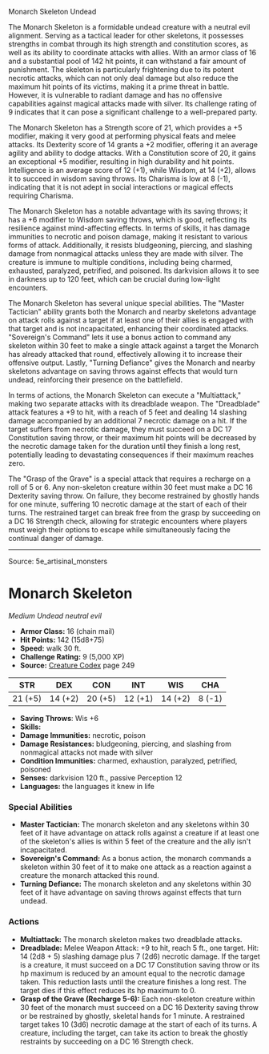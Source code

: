 <MonsterName/>Monarch Skeleton</MonsterName>
<CreatureType/>Undead</CreatureType>

<summary>The Monarch Skeleton is a formidable undead creature with a neutral evil alignment. Serving as a tactical leader for other skeletons, it possesses strengths in combat through its high strength and constitution scores, as well as its ability to coordinate attacks with allies. With an armor class of 16 and a substantial pool of 142 hit points, it can withstand a fair amount of punishment. The skeleton is particularly frightening due to its potent necrotic attacks, which can not only deal damage but also reduce the maximum hit points of its victims, making it a prime threat in battle. However, it is vulnerable to radiant damage and has no offensive capabilities against magical attacks made with silver. Its challenge rating of 9 indicates that it can pose a significant challenge to a well-prepared party.</summary>

<detail>

The Monarch Skeleton has a Strength score of 21, which provides a +5 modifier, making it very good at performing physical feats and melee attacks. Its Dexterity score of 14 grants a +2 modifier, offering it an average agility and ability to dodge attacks. With a Constitution score of 20, it gains an exceptional +5 modifier, resulting in high durability and hit points. Intelligence is an average score of 12 (+1), while Wisdom, at 14 (+2), allows it to succeed in wisdom saving throws. Its Charisma is low at 8 (-1), indicating that it is not adept in social interactions or magical effects requiring Charisma.

The Monarch Skeleton has a notable advantage with its saving throws; it has a +6 modifier to Wisdom saving throws, which is good, reflecting its resilience against mind-affecting effects. In terms of skills, it has damage immunities to necrotic and poison damage, making it resistant to various forms of attack. Additionally, it resists bludgeoning, piercing, and slashing damage from nonmagical attacks unless they are made with silver. The creature is immune to multiple conditions, including being charmed, exhausted, paralyzed, petrified, and poisoned. Its darkvision allows it to see in darkness up to 120 feet, which can be crucial during low-light encounters.

The Monarch Skeleton has several unique special abilities. The "Master Tactician" ability grants both the Monarch and nearby skeletons advantage on attack rolls against a target if at least one of their allies is engaged with that target and is not incapacitated, enhancing their coordinated attacks. "Sovereign's Command" lets it use a bonus action to command any skeleton within 30 feet to make a single attack against a target the Monarch has already attacked that round, effectively allowing it to increase their offensive output. Lastly, "Turning Defiance" gives the Monarch and nearby skeletons advantage on saving throws against effects that would turn undead, reinforcing their presence on the battlefield.

In terms of actions, the Monarch Skeleton can execute a "Multiattack," making two separate attacks with its dreadblade weapon. The "Dreadblade" attack features a +9 to hit, with a reach of 5 feet and dealing 14 slashing damage accompanied by an additional 7 necrotic damage on a hit. If the target suffers from necrotic damage, they must succeed on a DC 17 Constitution saving throw, or their maximum hit points will be decreased by the necrotic damage taken for the duration until they finish a long rest, potentially leading to devastating consequences if their maximum reaches zero. 

The "Grasp of the Grave" is a special attack that requires a recharge on a roll of 5 or 6. Any non-skeleton creature within 30 feet must make a DC 16 Dexterity saving throw. On failure, they become restrained by ghostly hands for one minute, suffering 10 necrotic damage at the start of each of their turns. The restrained target can break free from the grasp by succeeding on a DC 16 Strength check, allowing for strategic encounters where players must weigh their options to escape while simultaneously facing the continual danger of damage.</detail>



---

Source: 5e_artisinal_monsters

# Monarch Skeleton

*Medium* *Undead* *neutral evil*

- **Armor Class:** 16 (chain mail)
- **Hit Points:** 142 (15d8+75)
- **Speed:** walk 30 ft.
- **Challenge Rating:** 9 (5,000 XP)
- **Source:** [Creature Codex](https://koboldpress.com/kpstore/product/creature-codex-for-5th-edition-dnd) page 249

| STR | DEX | CON | INT | WIS | CHA |
| --- | --- | --- | --- | --- | --- |
| 21 (+5) | 14 (+2) | 20 (+5) | 12 (+1) | 14 (+2) | 8 (-1) |

- **Saving Throws**: Wis +6
- **Skills:** 
- **Damage Immunities:** necrotic, poison
- **Damage Resistances:** bludgeoning, piercing, and slashing from nonmagical attacks not made with silver
- **Condition Immunities:** charmed, exhaustion, paralyzed, petrified, poisoned
- **Senses:** darkvision 120 ft., passive Perception 12
- **Languages:** the languages it knew in life

### Special Abilities

- **Master Tactician:** The monarch skeleton and any skeletons within 30 feet of it have advantage on attack rolls against a creature if at least one of the skeleton's allies is within 5 feet of the creature and the ally isn't incapacitated.
- **Sovereign's Command:** As a bonus action, the monarch commands a skeleton within 30 feet of it to make one attack as a reaction against a creature the monarch attacked this round.
- **Turning Defiance:** The monarch skeleton and any skeletons within 30 feet of it have advantage on saving throws against effects that turn undead.

### Actions

- **Multiattack:** The monarch skeleton makes two dreadblade attacks.
- **Dreadblade:** Melee Weapon Attack: +9 to hit, reach 5 ft., one target. Hit: 14 (2d8 + 5) slashing damage plus 7 (2d6) necrotic damage. If the target is a creature, it must succeed on a DC 17 Constitution saving throw or its hp maximum is reduced by an amount equal to the necrotic damage taken. This reduction lasts until the creature finishes a long rest. The target dies if this effect reduces its hp maximum to 0.
- **Grasp of the Grave (Recharge 5-6):** Each non-skeleton creature within 30 feet of the monarch must succeed on a DC 16 Dexterity saving throw or be restrained by ghostly, skeletal hands for 1 minute. A restrained target takes 10 (3d6) necrotic damage at the start of each of its turns. A creature, including the target, can take its action to break the ghostly restraints by succeeding on a DC 16 Strength check.




